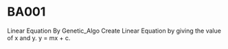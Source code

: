 # BA001
Linear Equation By Genetic_Algo
Create Linear Equation by giving the value of x and y.
y = mx + c.
